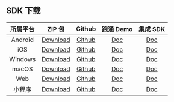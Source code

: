 ## SDK 下载

|所属平台|ZIP 包| Github | 跑通 Demo| 集成 SDK|
|:-:|:-:|:-:|:-:|:-:|
|Android|<a href="https://tic-res-1259648581.file.myqcloud.com/demo/Android.zip">Download</a>|[Github](https://github.com/tencentyun/TIC/tree/master)|[Doc](https://cloud.tencent.com/document/product/1137/39899)|[Doc](https://cloud.tencent.com/document/product/1137/39911)|
|iOS|<a href="https://tic-res-1259648581.file.myqcloud.com/demo/iOS.zip">Download</a>|[Github](https://github.com/tencentyun/TIC/tree/master)|[Doc](https://cloud.tencent.com/document/product/1137/39900)|[Doc](https://cloud.tencent.com/document/product/1137/39912)|
|Windows|<a href="https://tic-res-1259648581.file.myqcloud.com/demo/Windows.zip">Download</a>|[Github](https://github.com/tencentyun/TIC/tree/master)|[Doc](https://cloud.tencent.com/document/product/1137/39906)|[Doc](https://cloud.tencent.com/document/product/1137/39919)|
|macOS|<a href="https://tic-res-1259648581.file.myqcloud.com/demo/macOS.zip">Download</a>|[Github](https://github.com/tencentyun/TIC/tree/master)|[Doc](https://cloud.tencent.com/document/product/1137/39905)|[Doc](https://cloud.tencent.com/document/product/1137/39914)|
|Web|<a href="https://tic-res-1259648581.file.myqcloud.com/demo/Web.zip">Download</a>|[Github](https://github.com/tencentyun/TIC/tree/master)|[Doc](https://cloud.tencent.com/document/product/1137/39907)|[Doc](https://cloud.tencent.com/document/product/1137/39920)|
|小程序|<a href="https://tic-res-1259648581.file.myqcloud.com/demo/小程序.zip">Download</a>|[Github](https://github.com/tencentyun/TIC/tree/master)|[Doc](https://cloud.tencent.com/document/product/1137/39909)|[Doc](https://cloud.tencent.com/document/product/1137/39921)|






